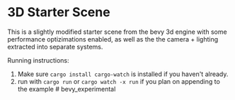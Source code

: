 # 3D Starter Scene

This is a slightly modified starter scene from the bevy 3d engine with some performance optizimations enabled, as well as the the camera + lighting extracted into separate systems.

Running instructions:
1. Make sure `cargo install cargo-watch` is installed if you haven't already.
2. run with `cargo run` or `cargo watch -x run` if you plan on appending to the example
#   b e v y _ e x p e r i m e n t a l  
 